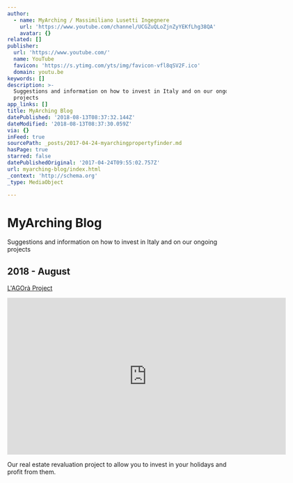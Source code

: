 ```yaml
---
author:
  - name: MyArching / Massimiliano Lusetti Ingegnere
    url: 'https://www.youtube.com/channel/UCGZuQLoZjnZyYEKfLhg38QA'
    avatar: {}
related: []
publisher:
  url: 'https://www.youtube.com/'
  name: YouTube
  favicon: 'https://s.ytimg.com/yts/img/favicon-vfl8qSV2F.ico'
  domain: youtu.be
keywords: []
description: >-
  Suggestions and information on how to invest in Italy and on our ongoing
  projects
app_links: []
title: MyArching Blog
datePublished: '2018-08-13T08:37:32.144Z'
dateModified: '2018-08-13T08:37:30.059Z'
via: {}
inFeed: true
sourcePath: _posts/2017-04-24-myarchingpropertyfinder.md
hasPage: true
starred: false
datePublishedOriginal: '2017-04-24T09:55:02.757Z'
url: myarching-blog/index.html
_context: 'http://schema.org'
_type: MediaObject

---
```

# MyArching Blog

Suggestions and information on how to invest in Italy and on our ongoing projects

## 2018 - August
[L'AGOrà Project][0]

<iframe src="https://cdn.embedly.com/widgets/media.html?src=https%3A%2F%2Fwww.youtube.com%2Fembed%2FOEqKtgdgDj0%3Ffeature%3Doembed&amp;url=http%3A%2F%2Fwww.youtube.com%2Fwatch%3Fv%3DOEqKtgdgDj0&amp;image=https%3A%2F%2Fi.ytimg.com%2Fvi%2FOEqKtgdgDj0%2Fhqdefault.jpg&amp;key=a715cf41cc93453ca338d350cd26f87b&amp;type=text%2Fhtml&amp;schema=youtube" width="640" height="360" scrolling="no" frameborder="0" allowfullscreen="true" style=""></iframe>

Our real estate revaluation project to allow you to invest in your holidays and profit from them.

[0]: http://myarching.link/lagora-lalbergo-arrivera